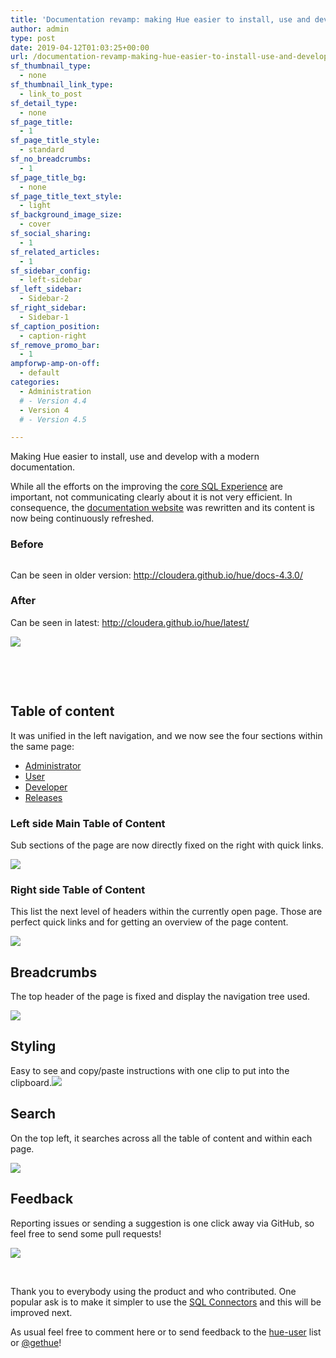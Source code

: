 ```yaml
---
title: 'Documentation revamp: making Hue easier to install, use and develop'
author: admin
type: post
date: 2019-04-12T01:03:25+00:00
url: /documentation-revamp-making-hue-easier-to-install-use-and-develop/
sf_thumbnail_type:
  - none
sf_thumbnail_link_type:
  - link_to_post
sf_detail_type:
  - none
sf_page_title:
  - 1
sf_page_title_style:
  - standard
sf_no_breadcrumbs:
  - 1
sf_page_title_bg:
  - none
sf_page_title_text_style:
  - light
sf_background_image_size:
  - cover
sf_social_sharing:
  - 1
sf_related_articles:
  - 1
sf_sidebar_config:
  - left-sidebar
sf_left_sidebar:
  - Sidebar-2
sf_right_sidebar:
  - Sidebar-1
sf_caption_position:
  - caption-right
sf_remove_promo_bar:
  - 1
ampforwp-amp-on-off:
  - default
categories:
  - Administration
  # - Version 4.4
  - Version 4
  # - Version 4.5

---
```

Making Hue easier to install, use and develop with a modern documentation.

While all the efforts on the improving the [core SQL Experience][1] are important, not communicating clearly about it is not very efficient. In consequence, the [documentation website][2] was rewritten and its content is now being continuously refreshed.

### Before

[<img src="https://cdn.gethue.com/uploads/2019/03/hue_4.3_documentation.png.png" alt="" />][3]

Can be seen in older version: <http://cloudera.github.io/hue/docs-4.3.0/>

### After

Can be seen in latest: <http://cloudera.github.io/hue/latest/>

[<img src="https://cdn.gethue.com/uploads/2019/04/new_hue_doc_4.5.png"/>][4]

&nbsp;

&nbsp;

## Table of content

It was unified in the left navigation, and we now see the four sections within the same page:

  * [Administrator][5]
  * [User][6]
  * [Developer][7]
  * [Releases][8]

### Left side Main Table of Content

Sub sections of the page are now directly fixed on the right with quick links.

[<img src="https://cdn.gethue.com/uploads/2019/03/doc_right_side.png"/>][9]

### Right side Table of Content

This list the next level of headers within the currently open page. Those are perfect quick links and for getting an overview of the page content.

[<img src="https://cdn.gethue.com/uploads/2019/04/doc_right_toc.png"/>][10]

## Breadcrumbs

The top header of the page is fixed and display the navigation tree used.

[<img src="https://cdn.gethue.com/uploads/2019/03/breadcrumbs_docs.png"/>][11]

## Styling

Easy to see and copy/paste instructions with one clip to put into the clipboard.[<img src="https://cdn.gethue.com/uploads/2019/03/docs_copy_clipboard.png"/>][12]

## Search

On the top left, it searches across all the table of content and within each page.

[<img src="https://cdn.gethue.com/uploads/2019/03/docs_search_bar.png"/>][13]

## Feedback

Reporting issues or sending a suggestion is one click away via GitHub, so feel free to send some pull requests!

[<img src="https://cdn.gethue.com/uploads/2019/03/docs_git_edit.png"/>][14]

&nbsp;

Thank you to everybody using the product and who contributed. One popular ask is to make it simpler to use the [SQL Connectors][15] and this will be improved next.

<div class="body-text clearfix">
  <p>
    As usual feel free to comment here or to send feedback to the <a href="http://groups.google.com/a/cloudera.org/group/hue-user">hue-user</a> list or <a href="https://twitter.com/gethue">@gethue</a>!
  </p>
</div>

 [1]: https://gethue.com/additional-sql-improvements-in-hue-4-3/
 [2]: http://cloudera.github.io/hue/latest/
 [3]: https://cdn.gethue.com/uploads/2019/03/hue_4.3_documentation.png.png
 [4]: https://cdn.gethue.com/uploads/2019/04/new_hue_doc_4.5.png
 [5]: http://cloudera.github.io/hue/latest/administrator/
 [6]: http://cloudera.github.io/hue/latest/user/
 [7]: http://cloudera.github.io/hue/latest/developer/
 [8]: http://cloudera.github.io/hue/latest/releases/
 [9]: https://cdn.gethue.com/uploads/2019/03/doc_right_side.png
 [10]: https://cdn.gethue.com/uploads/2019/04/doc_right_toc.png
 [11]: https://cdn.gethue.com/uploads/2019/03/breadcrumbs_docs.png
 [12]: https://cdn.gethue.com/uploads/2019/03/docs_copy_clipboard.png
 [13]: https://cdn.gethue.com/uploads/2019/03/docs_search_bar.png
 [14]: https://cdn.gethue.com/uploads/2019/03/docs_git_edit.png
 [15]: http://cloudera.github.io/hue/latest/user/editor/
